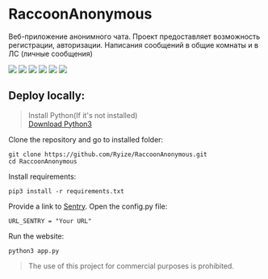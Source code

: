 # RaccoonAnonymous

Веб-приложение анонимного чата. Проект предоставляет возможность регистрации, авторизации. Написания сообщений в общие комнаты и в ЛС (личные сообщения)


![](https://img.shields.io/badge/Python-3776AB?style=for-the-badge&logo=python&logoColor=white)
![](https://img.shields.io/badge/Flask-000000?style=for-the-badge&logo=flask&logoColor=white)
![](https://img.shields.io/badge/Bootstrap-563D7C?style=for-the-badge&logo=bootstrap&logoColor=white)
![](https://img.shields.io/badge/SQLite-07405E?style=for-the-badge&logo=sqlite&logoColor=white)
![](https://img.shields.io/badge/HTML5-E34F26?style=for-the-badge&logo=html5&logoColor=white)
![](https://img.shields.io/badge/JavaScript-323330?style=for-the-badge&logo=javascript&logoColor=F7DF1E)

## Deploy locally:

> Install Python(If it's not installed)<br>
> [Download Python3](https://www.python.org/downloads/)

Clone the repository and go to installed folder:
```
git clone https://github.com/Ryize/RaccoonAnonymous.git
cd RaccoonAnonymous
```

Install requirements:
```
pip3 install -r requirements.txt
```

Provide a link to [Sentry](https://sentry.io). Open the config.py file:
```
URL_SENTRY = "Your URL"
```

Run the website:
```
python3 app.py
```

> The use of this project for commercial purposes is prohibited.
